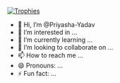 
[![Trophies](https://github-profile-trophy.vercel.app/?username=Priyasha-Yadav&title=Stars,Followers,Commit,Repositories,PullRequest,Issues&theme=juicyfresh&no-frame=true&margin-w=15&margin-h=15)](https://github.com/Priyasha-Yadav)
- 👋 Hi, I’m @Priyasha-Yadav
- 👀 I’m interested in ...
- 🌱 I’m currently learning ...
- 💞️ I’m looking to collaborate on ...
- 📫 How to reach me ...
- 😄 Pronouns: ...
- ⚡ Fun fact: ...

<!---
Priyasha-Yadav/Priyasha-Yadav is a ✨ special ✨ repository because its `README.md` (this file) appears on your GitHub profile.
You can click the Preview link to take a look at your changes.
--->
